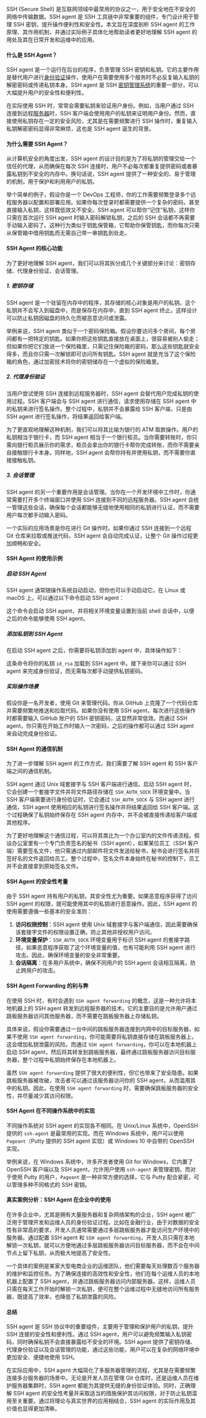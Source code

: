 SSH (Secure Shell) 是互联网领域中最常用的协议之一，用于安全地在不安全的网络中传输数据。SSH agent 是 SSH 工具链中非常重要的组件，专门设计用于管理 SSH 密钥，提升操作便利性和安全性。本文旨在深度剖析 SSH agent 的工作原理、其作用机制，并通过实际例子具体化地帮助读者更好地理解 SSH agent 的用处及其在日常开发和运维中的应用。

#### 什么是 SSH Agent？

SSH agent 是一个运行在后台的程序，负责管理 SSH 密钥和私钥。它的主要作用是替代用户进行[身份验证](https://cloud.tencent.com/product/idam?from_column=20065&from=20065)操作，使用户在需要使用多个服务时不必反复输入私钥的解密密码或传递私钥本身。SSH agent 是 SSH [密钥管理系统](https://cloud.tencent.com/product/kms?from_column=20065&from=20065)的重要一部分，可以大幅提升用户的安全性和便利性。

在实际使用 SSH 时，常常会需要私钥来验证用户身份。例如，当用户通过 SSH 连接到远程[服务器](https://cloud.tencent.com/product/cvm/?from_column=20065&from=20065)时，SSH 客户端会使用用户的私钥来证明用户身份。然而，直接使用私钥存在一定的安全风险，尤其是在需要频繁进行 SSH 操作时，重复输入私钥解密密码显得非常麻烦，这也是 SSH agent 诞生的背景。

#### 为什么需要 SSH Agent？

从计算机安全的角度出发，SSH agent 的设计目的是为了将私钥的管理交给一个信任的代理，从而确保在每次 SSH 连接时，用户不必每次都重复提供密码或者暴露私钥到不安全的内存中。换句话说，SSH agent 提供了一种安全的、易于管理的机制，用于保护和利用用户的私钥。

举个简单的例子，假设你是一个 DevOps 工程师，你的工作需要频繁登录多个远程服务器以配置和部署应用。如果你每次登录时都需要提供一个复杂的密码，甚至直接输入私钥，这样既低效又不安全。SSH agent 可以帮你“记住”私钥，这样你只需在首次运行 SSH agent 时输入密码解锁私钥，之后的 SSH 会话都不再需要手动输入密码了。这种行为类似于钥匙保管箱，它帮助你保管钥匙，而你每次只需从保管箱中借用钥匙而无需自己带一串钥匙到处走。

#### SSH Agent 的核心功能

为了更好地理解 SSH agent，我们可以将其拆分成几个关键部分来讨论：密钥存储、代理身份验证、会话管理。

##### 1\. 密钥存储

SSH agent 是一个驻留在内存中的程序，其存储的核心对象是用户的私钥。这个私钥并不会写入到磁盘中，而是保存在内存中，直到 SSH agent 终止。这样设计可以防止私钥因磁盘的持久化而被恶意访问或泄露。

举例来说，SSH agent 类似于一个密码保险箱。假设你要访问多个房间，每个房间都有一把特定的钥匙。如果你把这些钥匙直接放在桌面上，很容易被别人偷走；但如果你把它们放进一个保险箱里，只需记住保险箱的密码，那么这些钥匙就安全得多，而且你只需一次解锁即可访问所有钥匙。SSH agent 就是充当了这个保险箱的角色，通过加密技术将你的密钥储存在一个虚拟的保险箱里。

##### 2\. 代理身份验证

当用户尝试使用 SSH 连接到远程服务器时，SSH agent 会替代用户完成私钥的使用过程。SSH 客户端会与 SSH agent 进行通信，请求使用存储在 SSH agent 中的私钥来进行签名操作。整个过程中，私钥并不会暴露给 SSH 客户端，只是由 SSH agent 进行签名操作，将结果返回给客户端。

为了更直观地理解这种机制，我们可以将其比喻为银行的 ATM 取款操作。用户的私钥相当于银行卡，而 SSH agent 相当于一个银行柜员。当你需要转账时，你只需向银行柜员展示你的需求，柜员会拿出你的银行卡帮你完成转账，而你不需要亲自接触银行卡本身。同样地，SSH agent 会帮你持有并使用私钥，而不需要你直接接触私钥。

##### 3\. 会话管理

SSH agent 的另一个重要作用是会话管理。当你在一个开发环境中工作时，你通常需要打开多个终端窗口并使用 SSH 连接到不同的远程服务器。SSH agent 会统一管理这些会话，确保每个会话都能够无缝地使用相同的私钥进行认证，而不需要用户每次都手动输入密码。

一个实际的应用场景是你在进行 Git 操作时。如果你通过 SSH 连接到一个远程 Git 仓库来拉取或推送代码，SSH agent 会自动完成认证，让整个 Git 操作过程更加顺畅和安全。

#### SSH Agent 的使用示例

##### 启动 SSH Agent

SSH agent 通常随操作系统自动启动，但你也可以手动启动它。在 Linux 或 macOS 上，可以通过以下命令启动 SSH agent：

这个命令会启动 SSH agent，并将相关环境变量设置到当前 shell 会话中，以便之后的命令能够使用 SSH agent。

##### 添加私钥到 SSH Agent

在启动 SSH agent 之后，你需要将私钥添加到 agent 中，具体操作如下：

这条命令将你的私钥 `id_rsa` 加载到 SSH agent 中。接下来你可以通过 SSH agent 来完成身份验证，而无需每次都手动提供私钥密码。

##### 实际操作场景

假设你是一名开发者，使用 Git 来管理代码。你从 GitHub 上克隆了一个代码仓库并需要频繁地推送和拉取代码。如果你没有使用 SSH agent，每次进行这些操作时都需要输入 GitHub 账户的 SSH 密钥密码，这显然非常低效。而通过 SSH agent，你只需在开始工作时输入一次密码，之后的操作都可以通过 SSH agent 来自动完成身份验证。

#### SSH Agent 的通信机制

为了进一步理解 SSH agent 的工作方式，我们需要了解 SSH agent 和 SSH 客户端之间的通信机制。

SSH agent 通过 Unix 域套接字与 SSH 客户端进行通信。启动 SSH agent 时，它会创建一个套接字文件并将文件路径存储在 `SSH_AUTH_SOCK` 环境变量中。当 SSH 客户端需要进行身份验证时，它会通过 `SSH_AUTH_SOCK` 与 SSH agent 进行通信，SSH agent 使用相应的私钥进行签名操作并将结果返回给 SSH 客户端。这个过程确保了私钥始终保存在 SSH agent 内存中，并不会被直接传递给客户端或其他程序。

为了更好地理解这个通信过程，可以将其类比为一个办公室内的文件传递流程。假设办公室里有一个专门负责签名的秘书（SSH agent），如果某位员工（SSH 客户端）需要签名文件，他只需通过内部邮件将文件发送给秘书，秘书会进行签名并将签好名的文件返回给员工。整个过程中，签名文件本身始终在秘书的控制下，员工并不会直接拿到原始签名文件。

#### SSH Agent 的安全性考量

由于 SSH agent 持有用户的私钥，其安全性尤为重要。如果恶意程序获得了访问 SSH agent 的权限，就可能使用其中的私钥进行恶意操作。因此，SSH agent 的使用需要遵循一些基本的安全准则：

1.  **访问权限控制**：SSH agent 使用 Unix 域套接字与客户端通信，因此需要确保该套接字文件的权限设置正确，防止其他非授权用户访问。
2.  **环境变量保护**：`SSH_AUTH_SOCK` 环境变量用于标识 SSH agent 的套接字路径，如果恶意程序获取了这个环境变量的值，也有可能利用 SSH agent 进行攻击。因此，确保环境变量的安全非常重要。
3.  **会话隔离**：在多用户系统中，确保不同用户的 SSH agent 会话相互隔离，防止跨用户的攻击。

#### SSH Agent Forwarding 的利与弊

在使用 SSH 时，有时会遇到 `SSH agent forwarding` 的概念，这是一种允许将本地机器上的 SSH agent 转发到远程服务器的技术。它的主要目的是允许用户通过跳板服务器访问其他服务器，而不需要在跳板服务器上存储私钥。

具体来说，假设你需要通过一台中间的跳板服务器连接到内网中的目标服务器，如果不使用 `SSH agent forwarding`，你可能需要将私钥直接存储在跳板服务器上，这会增加私钥泄露的风险。而通过 `SSH agent forwarding`，你可以在本地机器上启动 SSH agent，然后将其转发到跳板服务器，最终通过跳板服务器访问目标服务器，整个过程中私钥始终保存在本地机器上。

虽然 `SSH agent forwarding` 提供了很大的便利性，但它也带来了安全隐患。如果跳板服务器被攻破，攻击者可以通过该服务器访问你的 SSH agent，从而滥用其中的私钥。因此，在使用 `SSH agent forwarding` 时，需要确保跳板服务器的安全性，并尽量减少其访问权限。

#### SSH Agent 在不同操作系统中的实现

不同操作系统对 SSH agent 的实现各不相同。在 Unix/Linux 系统中，OpenSSH 提供的 `ssh-agent` 是最常用的实现。而在 Windows 系统中，用户可以使用 `Pageant`（Putty 提供的 SSH agent 实现）或 Windows 10 中自带的 OpenSSH 实现。

举例来说，在 Windows 系统中，许多开发者使用 Git for Windows，它内置了 OpenSSH 客户端以及 SSH agent，允许用户使用 `ssh-agent` 来管理密钥。而对于使用 Putty 的用户，`Pageant` 是一种非常方便的选择，它与 Putty 配合紧密，可以管理多种不同格式的 SSH 密钥。

#### 真实案例分析：SSH Agent 在企业中的使用

在许多企业中，尤其是拥有大量服务器和复杂网络架构的企业，SSH agent 被广泛用于管理开发和运维人员的身份验证过程。比如在金融行业，由于对数据的安全性有非常高的要求，开发人员通常需要通过多层跳板服务器才能访问生产环境中的服务器。通过配置 SSH agent 和 `SSH agent forwarding`，开发人员只需在本地解锁一次私钥，就可以方便地通过多层跳板服务器访问目标服务器，而不会在中间节点上留下私钥，从而极大地提高了安全性。

一个具体的案例是某家大型电商企业的运维团队，他们需要每天处理数百个服务器的维护和监控任务。为了确保连接的高效性和安全性，他们在每个运维人员的本地机器上配置了 SSH agent，并通过跳板服务器访问内部服务器。这样，运维人员只需在每天工作开始时解锁一次私钥，便可在整个运维过程中无缝地访问所有服务器，既提高了效率，也降低了私钥泄露的风险。

#### 总结

SSH agent 是 SSH 协议中的重要组件，主要用于管理和保护用户的私钥，提升 SSH 连接的安全性和便利性。通过 SSH agent，用户可以避免频繁输入私钥密码，同时确保私钥不会直接暴露给不安全的环境。SSH agent 提供了密钥存储、代理身份验证以及会话管理的功能，通过这些功能，用户可以在复杂的网络环境中更加安全、便捷地使用 SSH。

在实际应用中，SSH agent 大幅简化了多服务器管理的流程，尤其是在需要频繁连接多台服务器的场景中。无论是开发人员在管理 Git 仓库时，还是运维人员在维护服务器集群时，SSH agent 都能为其提供无缝的身份验证体验。同时，正确理解 SSH agent 的安全性考量并采取适当的措施保护其访问权限，对于防止私钥滥用至关重要。通过将理论与真实世界的应用相结合，SSH agent 的实际作用及其价值也显得更加清晰。